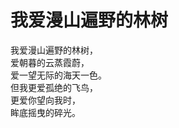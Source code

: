 # 我爱漫山遍野的林树
我爱漫山遍野的林树，</br>
爱朝暮的云蒸霞蔚，</br>
爱一望无际的海天一色。</br>
但我更爱孤绝的飞鸟，</br>
更爱你望向我时，</br>
眸底摇曳的碎光。</br>